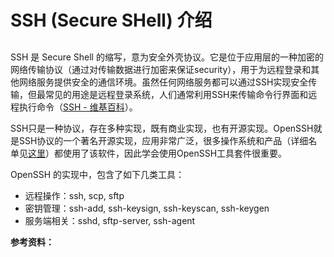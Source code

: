 # SSH (Secure SHell) 介绍

## 
SSH 是 Secure Shell 的缩写，意为安全外壳协议。它是位于应用层的一种加密的网络传输协议（通过对传输数据进行加密来保证security），用于为远程登录和其他网络服务提供安全的通信环境。虽然任何网络服务都可以通过SSH实现安全传输，但最常见的用途是远程登录系统，人们通常利用SSH来传输命令行界面和远程执行命令（[SSH - 维基百科](https://zh.wikipedia.org/zh-hans/Secure_Shell)）。

SSH只是一种协议，存在多种实现，既有商业实现，也有开源实现。OpenSSH就是SSH协议的一个著名开源实现，应用非常广泛，很多操作系统和产品（详细名单见[这里](https://www.openssh.com/users.html)）都使用了该软件，因此学会使用OpenSSH工具套件很重要。

OpenSSH 的实现中，包含了如下几类工具：
* 远程操作：ssh, scp, sftp
* 密钥管理：ssh-add, ssh-keysign, ssh-keyscan, ssh-keygen
* 服务端相关：sshd, sftp-server, ssh-agent


**参考资料：**
[^1]: [SSH原理与运用（一）：远程登录](http://www.ruanyifeng.com/blog/2011/12/ssh_remote_login.html)

[^2]: [OpenSSH](https://www.openssh.com/)

